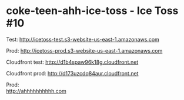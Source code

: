 coke-teen-ahh-ice-toss - Ice Toss #10
=====================================

Test:
http://icetoss-test.s3-website-us-east-1.amazonaws.com

Prod:
http://icetoss-prod.s3-website-us-east-1.amazonaws.com

Cloudfront test:
http://d1b4spaw96k18g.cloudfront.net

Cloudfront prod:
http://d173uzcdq84aur.cloudfront.net

Prod:  
http://ahhhhhhhhhh.com
